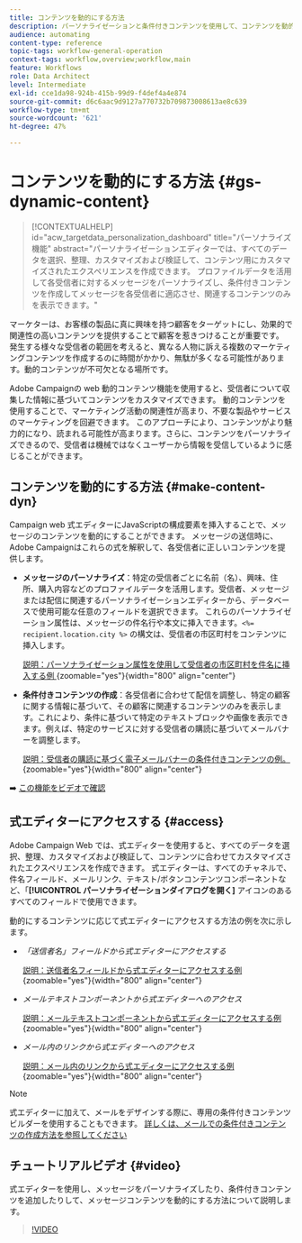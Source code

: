 ```yaml
---
title: コンテンツを動的にする方法
description: パーソナライゼーションと条件付きコンテンツを使用して、コンテンツを動的にする方法について説明します。
audience: automating
content-type: reference
topic-tags: workflow-general-operation
context-tags: workflow,overview;workflow,main
feature: Workflows
role: Data Architect
level: Intermediate
exl-id: cce1da98-924b-415b-99d9-f4def4a4e874
source-git-commit: d6c6aac9d9127a770732b709873008613ae8c639
workflow-type: tm+mt
source-wordcount: '621'
ht-degree: 47%

---
```


# コンテンツを動的にする方法 {#gs-dynamic-content}

>[!CONTEXTUALHELP]
>id="acw_targetdata_personalization_dashboard"
>title="パーソナライズ機能"
>abstract="パーソナライゼーションエディターでは、すべてのデータを選択、整理、カスタマイズおよび検証して、コンテンツ用にカスタマイズされたエクスペリエンスを作成できます。 プロファイルデータを活用して各受信者に対するメッセージをパーソナライズし、条件付きコンテンツを作成してメッセージを各受信者に適応させ、関連するコンテンツのみを表示できます。"

マーケターは、お客様の製品に真に興味を持つ顧客をターゲットにし、効果的で関連性の高いコンテンツを提供することで顧客を惹きつけることが重要です。 発生する様々な受信者の範囲を考えると、異なる人物に訴える複数のマーケティングコンテンツを作成するのに時間がかかり、無駄が多くなる可能性があります。動的コンテンツが不可欠となる場所です。

Adobe Campaignの web 動的コンテンツ機能を使用すると、受信者について収集した情報に基づいてコンテンツをカスタマイズできます。 動的コンテンツを使用することで、マーケティング活動の関連性が高まり、不要な製品やサービスのマーケティングを回避できます。 このアプローチにより、コンテンツがより魅力的になり、読まれる可能性が高まります。さらに、コンテンツをパーソナライズできるので、受信者は機械ではなくユーザーから情報を受信しているように感じることができます。

## コンテンツを動的にする方法 {#make-content-dyn}

Campaign web 式エディターにJavaScriptの構成要素を挿入することで、メッセージのコンテンツを動的にすることができます。 メッセージの送信時に、Adobe Campaignはこれらの式を解釈して、各受信者に正しいコンテンツを提供します。

* **メッセージのパーソナライズ**：特定の受信者ごとに名前（名）、興味、住所、購入内容などのプロファイルデータを活用します。受信者、メッセージまたは配信に関連するパーソナライゼーションエディターから、データベースで使用可能な任意のフィールドを選択できます。 これらのパーソナライゼーション属性は、メッセージの件名行や本文に挿入できます。`<%= recipient.location.city %>` の構文は、受信者の市区町村をコンテンツに挿入します。

  [ 説明：パーソナライゼーション属性を使用して受信者の市区町村を件名に挿入する例 ](assets/perso-subject-line.png){zoomable="yes"}{width="800" align="center"}

* **条件付きコンテンツの作成**：各受信者に合わせて配信を調整し、特定の顧客に関する情報に基づいて、その顧客に関連するコンテンツのみを表示します。これにより、条件に基づいて特定のテキストブロックや画像を表示できます。例えば、特定のサービスに対する受信者の購読に基づいてメールバナーを調整します。

  [ 説明：受信者の購読に基づく電子メールバナーの条件付きコンテンツの例。](assets/condition-sample.png){zoomable="yes"}{width="800" align="center"}

➡️ [この機能をビデオで確認](#video)

## 式エディターにアクセスする {#access}

Adobe Campaign Web では、式エディターを使用すると、すべてのデータを選択、整理、カスタマイズおよび検証して、コンテンツに合わせてカスタマイズされたエクスペリエンスを作成できます。 式エディターは、すべてのチャネルで、件名フィールド、メールリンク、テキスト/ボタンコンテンツコンポーネントなど、「**[!UICONTROL パーソナライゼーションダイアログを開く]** アイコンのあるすべてのフィールドで使用できます。

動的にするコンテンツに応じて式エディターにアクセスする方法の例を次に示します。

* *「送信者名」フィールドから式エディターにアクセスする*

  [ 説明：送信者名フィールドから式エディターにアクセスする例 ](assets/expression-editor-access.png){zoomable="yes"}{width="800" align="center"}

* *メールテキストコンポーネントから式エディターへのアクセス*

  [ 説明：メールテキストコンポーネントから式エディターにアクセスする例 ](assets/expression-editor-access-email.png){zoomable="yes"}{width="800" align="center"}

* *メール内のリンクから式エディターへのアクセス*

  [ 説明：メール内のリンクから式エディターにアクセスする例 ](assets/perso-link-insert-icon.png){zoomable="yes"}{width="800" align="center"}

>[!NOTE]
>
>式エディターに加えて、メールをデザインする際に、専用の条件付きコンテンツビルダーを使用することもできます。 [詳しくは、メールでの条件付きコンテンツの作成方法を参照してください](conditions.md)

## チュートリアルビデオ {#video}

式エディターを使用し、メッセージをパーソナライズしたり、条件付きコンテンツを追加したりして、メッセージコンテンツを動的にする方法について説明します。

>[!VIDEO](https://video.tv.adobe.com/v/3425795?quality=12)